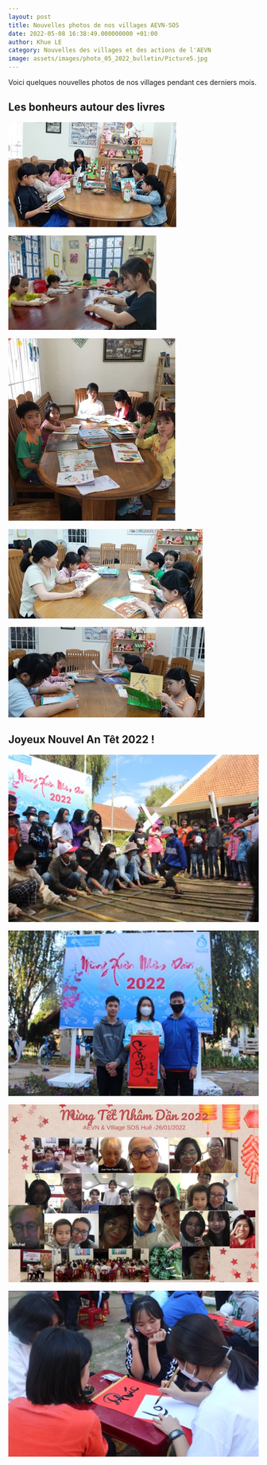 ```yaml
---
layout: post
title: Nouvelles photos de nos villages AEVN-SOS
date: 2022-05-08 16:38:49.000000000 +01:00
author: Khue LE
category: Nouvelles des villages et des actions de l'AEVN
image: assets/images/photo_05_2022_bulletin/Picture5.jpg
---
```


Voici quelques nouvelles photos de nos villages pendant ces derniers mois. 

## Les bonheurs autour des livres

![](/assets/images/photo_05_2022_bulletin/Picture1.jpg)

![](/assets/images/photo_05_2022_bulletin/Picture2.jpg)

![](/assets/images/photo_05_2022_bulletin/Picture3.jpg)

![](/assets/images/photo_05_2022_bulletin/Picture4.jpg)

![](/assets/images/photo_05_2022_bulletin/Picture5.jpg)


## Joyeux Nouvel An Têt 2022 !

![](/assets/images/photo_05_2022_bulletin/Picture6.jpg)

![](/assets/images/photo_05_2022_bulletin/Picture7.jpg)

![](/assets/images/photo_05_2022_bulletin/Picture8.jpg)

![](/assets/images/photo_05_2022_bulletin/Picture9.jpg)
